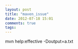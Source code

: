 ```yaml
---
layout: post
title: "maven_issue"
date: 2012-07-18 15:01
comments: true
tags: 
---
```


mvn help:effective -Doutput=a.txt


